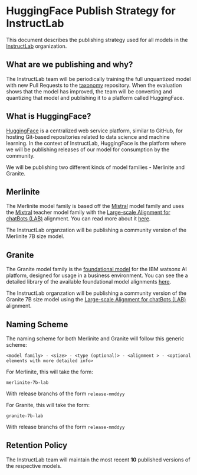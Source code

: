 # HuggingFace Publish Strategy for InstructLab

This document describes the publishing strategy used for all models in the [InstructLab](https://huggingface.co/instructlab) organization.

## What are we publishing and why?
The InstructLab team will be periodically training the full unquantized model with new Pull Requests to the [taxonomy](https://github.com/instruct-lab/taxonomy) repository. When the evaluation shows that the model has improved, the team will be converting and quantizing that model and publishing it to a platform called HuggingFace.

## What is HuggingFace?
[HuggingFace](https://huggingface.co/) is a centralized web service platform, similar to GitHub, for hosting Git-based repositories related to data science and machine learning. In the context of InstructLab, HuggingFace is the platform where we will be publishing releases of our model for consumption by the community.

We will be publishing two different kinds of model families - Merlinite and Granite.

## Merlinite
The Merlinite model family is based off the [Mistral](https://mistral.ai/) model family and uses the [Mixtral](https://mistral.ai/news/mixtral-of-experts/) teacher model family with the [Large-scale Alignment for chatBots (LAB)](https://arxiv.org/abs/2403.01081) alignment. You can read more about it [here](https://huggingface.co/ibm/merlinite-7b).

The InstructLab organzation will be publishing a community version of the Merlinite 7B size model.

## Granite
The Granite model family is the [foundational model](https://www.ibm.com/downloads/cas/X9W4O6BM) for the IBM watsonx AI platform, designed for usage in a business environment. You can see the a detailed library of the available foundational model alignments [here](https://www.ibm.com/products/watsonx-ai/foundation-models). 

The InstructLab organzation will be publishing a community version of the Granite 7B size model using the [Large-scale Alignment for chatBots (LAB)](https://arxiv.org/abs/2403.01081) alignment.

## Naming Scheme
The naming scheme for both Merlinite and Granite will follow this generic scheme:

`<model family> - <size> - <type (optional)> - <alignment > - <optional elements with more detailed info>`

For Merlinite, this will take the form:

`merlinite-7b-lab`

With release branchs of the form `release-mmddyy`

For Granite, this will take the form:

`granite-7b-lab`

With release branchs of the form `release-mmddyy`

## Retention Policy
The InstructLab team will maintain the most recent **10** published versions of the respective models.
